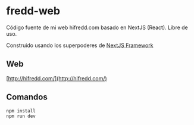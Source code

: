 # fredd-web
Código fuente de mi web hifredd.com basado en NextJS (React). Libre de uso.

Construido usando los superpoderes de [NextJS Framework](https://nextjs.org/)

## Web
[http://hifredd.com/](http://hifredd.com/)

## Comandos

```
npm install
npm run dev
```
